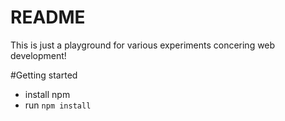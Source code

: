 # README

This is just a playground for various experiments concering web development!

#Getting started

* install npm
* run ```npm install```
